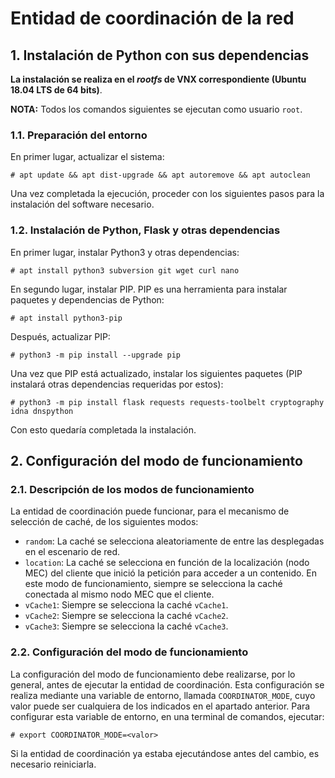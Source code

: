 # Entidad de coordinación de la red

## 1. Instalación de Python con sus dependencias

**La instalación se realiza en el _rootfs_ de VNX correspondiente (Ubuntu 18.04 LTS de 64 bits)**.

**NOTA:** Todos los comandos siguientes se ejecutan como usuario `root`.

### 1.1. Preparación del entorno

En primer lugar, actualizar el sistema:

```
# apt update && apt dist-upgrade && apt autoremove && apt autoclean
```

Una vez completada la ejecución, proceder con los siguientes pasos para la instalación del software necesario.

### 1.2. Instalación de Python, Flask y otras dependencias

En primer lugar, instalar Python3 y otras dependencias:

```
# apt install python3 subversion git wget curl nano
```

En segundo lugar, instalar PIP. PIP es una herramienta para instalar paquetes y dependencias de Python:

```
# apt install python3-pip
```

Después, actualizar PIP:

```
# python3 -m pip install --upgrade pip
```

Una vez que PIP está actualizado, instalar los siguientes paquetes (PIP instalará otras dependencias requeridas por estos):

```
# python3 -m pip install flask requests requests-toolbelt cryptography idna dnspython
```

Con esto quedaría completada la instalación.

## 2. Configuración del modo de funcionamiento

### 2.1. Descripción de los modos de funcionamiento

La entidad de coordinación puede funcionar, para el mecanismo de selección de caché, de los siguientes modos:

- `random`: La caché se selecciona aleatoriamente de entre las desplegadas en el escenario de red.
- `location`: La caché se selecciona en función de la localización (nodo MEC) del cliente que inició la petición para acceder a un contenido. En este modo de funcionamiento, siempre se selecciona la caché conectada al mismo nodo MEC que el cliente.
- `vCache1`: Siempre se selecciona la caché `vCache1`.
- `vCache2`: Siempre se selecciona la caché `vCache2`.
- `vCache3`: Siempre se selecciona la caché `vCache3`.

### 2.2. Configuración del modo de funcionamiento

La configuración del modo de funcionamiento debe realizarse, por lo general, antes de ejecutar la entidad de coordinación. Esta configuración se realiza mediante una variable de entorno, llamada `COORDINATOR_MODE`, cuyo valor puede ser cualquiera de los indicados en el apartado anterior. Para configurar esta variable de entorno, en una terminal de comandos, ejecutar:

```
# export COORDINATOR_MODE=<valor>
```

Si la entidad de coordinación ya estaba ejecutándose antes del cambio, es necesario reiniciarla.
